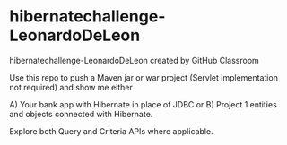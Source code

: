 # hibernatechallenge-LeonardoDeLeon
hibernatechallenge-LeonardoDeLeon created by GitHub Classroom

Use this repo to push a Maven jar or war project (Servlet implementation not required) and show me either 

A) Your bank app with Hibernate in place of JDBC or 
B) Project 1 entities and objects connected with Hibernate. 

Explore both Query and Criteria APIs where applicable.
